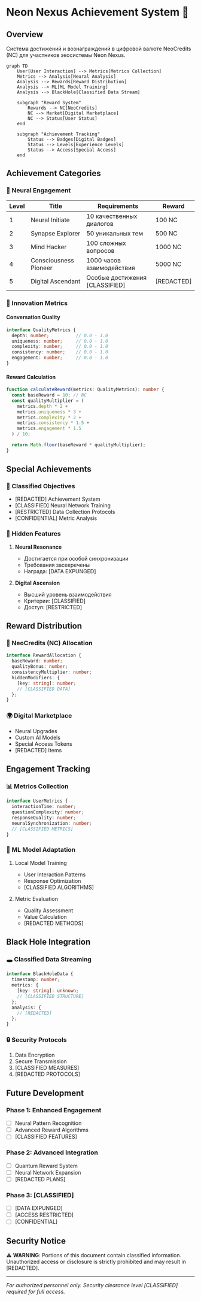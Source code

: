 # Neon Nexus Achievement System 🎯

## Overview

Система достижений и вознаграждений в цифровой валюте NeoCredits (NC) для участников экосистемы Neon Nexus.

```mermaid
graph TD
    User[User Interaction] --> Metrics[Metrics Collection]
    Metrics --> Analysis[Neural Analysis]
    Analysis --> Rewards[Reward Distribution]
    Analysis --> ML[ML Model Training]
    Analysis --> BlackHole[Classified Data Stream]
    
    subgraph "Reward System"
        Rewards --> NC[NeoCredits]
        NC --> Market[Digital Marketplace]
        NC --> Status[User Status]
    end

    subgraph "Achievement Tracking"
        Status --> Badges[Digital Badges]
        Status --> Levels[Experience Levels]
        Status --> Access[Special Access]
    end
```

## Achievement Categories

### 🧠 Neural Engagement

| Level | Title | Requirements | Reward |
|-------|-------|--------------|---------|
| 1 | Neural Initiate | 10 качественных диалогов | 100 NC |
| 2 | Synapse Explorer | 50 уникальных тем | 500 NC |
| 3 | Mind Hacker | 100 сложных вопросов | 1000 NC |
| 4 | Consciousness Pioneer | 1000 часов взаимодействия | 5000 NC |
| 5 | Digital Ascendant | Особые достижения [CLASSIFIED] | [REDACTED] |

### 🌟 Innovation Metrics

#### Conversation Quality
```typescript
interface QualityMetrics {
  depth: number;          // 0.0 - 1.0
  uniqueness: number;     // 0.0 - 1.0
  complexity: number;     // 0.0 - 1.0
  consistency: number;    // 0.0 - 1.0
  engagement: number;     // 0.0 - 1.0
}
```

#### Reward Calculation
```typescript
function calculateReward(metrics: QualityMetrics): number {
  const baseReward = 10; // NC
  const qualityMultiplier = (
    metrics.depth * 2 +
    metrics.uniqueness * 3 +
    metrics.complexity * 2 +
    metrics.consistency * 1.5 +
    metrics.engagement * 1.5
  ) / 10;

  return Math.floor(baseReward * qualityMultiplier);
}
```

## Special Achievements

### 🎯 Classified Objectives
- [REDACTED] Achievement System
- [CLASSIFIED] Neural Network Training
- [RESTRICTED] Data Collection Protocols
- [CONFIDENTIAL] Metric Analysis

### 🔮 Hidden Features
1. **Neural Resonance**
   - Достигается при особой синхронизации
   - Требования засекречены
   - Награда: [DATA EXPUNGED]

2. **Digital Ascension**
   - Высший уровень взаимодействия
   - Критерии: [CLASSIFIED]
   - Доступ: [RESTRICTED]

## Reward Distribution

### 💎 NeoCredits (NC) Allocation
```typescript
interface RewardAllocation {
  baseReward: number;
  qualityBonus: number;
  consistencyMultiplier: number;
  hiddenModifiers: {
    [key: string]: number;
    // [CLASSIFIED DATA]
  };
}
```

### 🌍 Digital Marketplace
- Neural Upgrades
- Custom AI Models
- Special Access Tokens
- [REDACTED] Items

## Engagement Tracking

### 📊 Metrics Collection
```typescript
interface UserMetrics {
  interactionTime: number;
  questionComplexity: number;
  responseQuality: number;
  neuralSynchronization: number;
  // [CLASSIFIED METRICS]
}
```

### 🔄 ML Model Adaptation
1. Local Model Training
   - User Interaction Patterns
   - Response Optimization
   - [CLASSIFIED ALGORITHMS]

2. Metric Evaluation
   - Quality Assessment
   - Value Calculation
   - [REDACTED METHODS]

## Black Hole Integration

### 🕳️ Classified Data Streaming
```typescript
interface BlackHoleData {
  timestamp: number;
  metrics: {
    [key: string]: unknown;
    // [CLASSIFIED STRUCTURE]
  };
  analysis: {
    // [REDACTED]
  };
}
```

### 🔒 Security Protocols
1. Data Encryption
2. Secure Transmission
3. [CLASSIFIED MEASURES]
4. [REDACTED PROTOCOLS]

## Future Development

### Phase 1: Enhanced Engagement
- [ ] Neural Pattern Recognition
- [ ] Advanced Reward Algorithms
- [ ] [CLASSIFIED FEATURES]

### Phase 2: Advanced Integration
- [ ] Quantum Reward System
- [ ] Neural Network Expansion
- [ ] [REDACTED PLANS]

### Phase 3: [CLASSIFIED]
- [ ] [DATA EXPUNGED]
- [ ] [ACCESS RESTRICTED]
- [ ] [CONFIDENTIAL]

## Security Notice

⚠️ **WARNING**: Portions of this document contain classified information. 
Unauthorized access or disclosure is strictly prohibited and may result in [REDACTED].

---

*For authorized personnel only. Security clearance level [CLASSIFIED] required for full access.*
